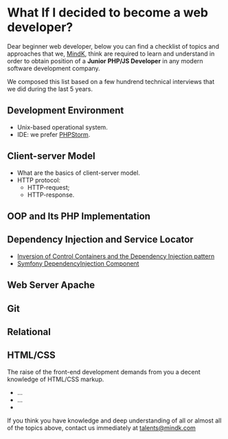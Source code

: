 # What If I decided to become a web developer?

Dear beginner web developer, below you can find a checklist of topics and approaches that we, [MindK](http://www.mindk.com), think are required to learn and understand in order to obtain position of a **Junior PHP/JS Developer** in any modern software development company.

We composed this list based on a few hundrend technical interviews that we did during the last 5 years.

## Development Environment

* Unix-based operational system.
* IDE: we prefer [PHPStorm](https://www.jetbrains.com/phpstorm/).

## Client-server Model

* What are the basics of client-server model.
* HTTP protocol:
  * HTTP-request;
  * HTTP-response.
  

## OOP and Its PHP Implementation


## Dependency Injection and Service Locator

* [Inversion of Control Containers and the Dependency Injection pattern](http://martinfowler.com/articles/injection.html)
* [Symfony DependencyInjection Component](http://symfony.com/doc/current/components/dependency_injection/index.html)

## Web Server Apache

## Git

## Relational

## HTML/CSS

The raise of the front-end development demands from you a decent knowledge of HTML/CSS markup.

* ...
* ...
* 



If you think you have knowledge and deep understanding of all or almost all of the topics above, contact us immediately at [talents@mindk.com](mailto:talents@mindk.com)
